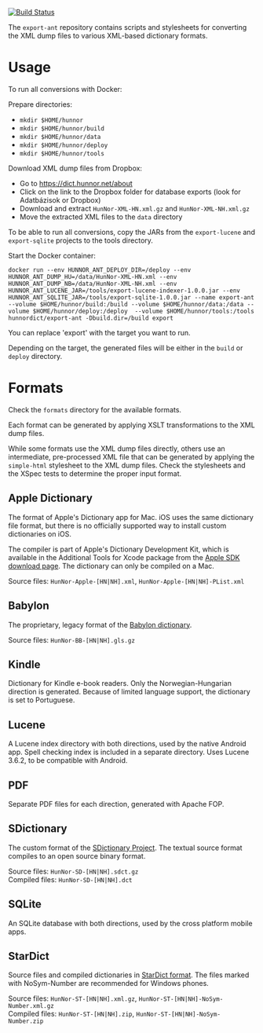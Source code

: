 [![Build Status](https://travis-ci.org/hunnor-dict/export-ant.svg?branch=master)](https://travis-ci.org/hunnor-dict/export-ant)

The `export-ant` repository contains scripts and stylesheets for converting the XML dump files to various XML-based dictionary formats.

# Usage

To run all conversions with Docker:

Prepare directories:

- `mkdir $HOME/hunnor`  
- `mkdir $HOME/hunnor/build`  
- `mkdir $HOME/hunnor/data`  
- `mkdir $HOME/hunnor/deploy`  
- `mkdir $HOME/hunnor/tools`  

Download XML dump files from Dropbox:

- Go to https://dict.hunnor.net/about
- Click on the link to the Dropbox folder for database exports (look for Adatbázisok or Dropbox)
- Download and extract `HunNor-XML-HN.xml.gz` and `HunNor-XML-NH.xml.gz`
- Move the extracted XML files to the `data` directory

To be able to run all conversions, copy the JARs from the `export-lucene` and `export-sqlite` projects to the tools directory.

Start the Docker container:

`docker run --env HUNNOR_ANT_DEPLOY_DIR=/deploy --env HUNNOR_ANT_DUMP_HU=/data/HunNor-XML-HN.xml --env HUNNOR_ANT_DUMP_NB=/data/HunNor-XML-NH.xml --env HUNNOR_ANT_LUCENE_JAR=/tools/export-lucene-indexer-1.0.0.jar --env HUNNOR_ANT_SQLITE_JAR=/tools/export-sqlite-1.0.0.jar --name export-ant --volume $HOME/hunnor/build:/build --volume $HOME/hunnor/data:/data --volume $HOME/hunnor/deploy:/deploy  --volume $HOME/hunnor/tools:/tools hunnordict/export-ant -Dbuild.dir=/build export`

You can replace 'export' with the target you want to run.

Depending on the target, the generated files will be either in the `build` or `deploy` directory.

# Formats

Check the `formats` directory for the available formats.

Each format can be generated by applying XSLT transformations to the XML dump files.

While some formats use the XML dump files directly, others use an intermediate, pre-processed XML file that can be generated by applying the `simple-html` stylesheet to the XML dump files. Check the stylesheets and the XSpec tests to determine the proper input format.

## Apple Dictionary

The format of Apple's Dictionary app for Mac. iOS uses the same dictionary file format, but there is no officially supported way to install custom dictionaries on iOS.

The compiler is part of Apple's Dictionary Development Kit, which is available in the Additional Tools for Xcode package from the [Apple SDK download page](https://developer.apple.com/download/more/). The dictionary can only be compiled on a Mac.

Source files: `HunNor-Apple-[HN|NH].xml`, `HunNor-Apple-[HN|NH]-PList.xml`

## Babylon

The proprietary, legacy format of the [Babylon dictionary](https://support.babylon.com/index.php?/Knowledgebase/Article/View/65/47/how-do-i-build-a-glossary).

Source files: `HunNor-BB-[HN|NH].gls.gz`

## Kindle

Dictionary for Kindle e-book readers. Only the Norwegian-Hungarian direction is generated. Because of limited language support, the dictionary is set to Portuguese.

## Lucene

A Lucene index directory with both directions, used by the native Android app. Spell checking index is included in a separate directory. Uses Lucene 3.6.2, to be compatible with Android.

## PDF

Separate PDF files for each direction, generated with Apache FOP.

## SDictionary

The custom format of the [SDictionary Project](http://swaj.net/sdict/). The textual source format compiles to an open source binary format.

Source files: `HunNor-SD-[HN|NH].sdct.gz`  
Compiled files: `HunNor-SD-[HN|NH].dct`

## SQLite

An SQLite database with both directions, used by the cross platform mobile apps.

## StarDict

Source files and compiled dictionaries in [StarDict format](https://github.com/huzheng001/stardict-3/blob/master/dict/doc/StarDictFileFormat). The files marked with NoSym-Number are recommended for Windows phones.

Source files: `HunNor-ST-[HN|NH].xml.gz`, `HunNor-ST-[HN|NH]-NoSym-Number.xml.gz`  
Compiled files: `HunNor-ST-[HN|NH].zip`, `HunNor-ST-[HN|NH]-NoSym-Number.zip`
